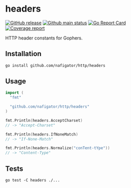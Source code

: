 # headers

[![GitHub release][Release img]][Release src] [![Github main status][Github main status badge]][Github main status src] [![Go Report Card][Go Report Card src]][Go Report Card badge] [![Coverage report][Codecov.io report src]][Codecov.io report badge]

HTTP header constants for Gophers.

## Installation

```sh
go install github.com/nafigator/http/headers
```

## Usage

```go
import (
  "fmt"

  "github.com/nafigator/http/headers"
)

fmt.Println(headers.AcceptCharset)
// -> "Accept-Charset"

fmt.Println(headers.IfNoneMatch)
// -> "If-None-Match"

fmt.Println(headers.Normalize("conTent-tYpe"))
// -> "Content-Type"
```

## Tests
```shell
go test -C headers ./...
```


[Release img]: https://img.shields.io/badge/release-1.0.2-green.svg
[Release src]: https://github.com/nafigator/http/headers
[Github main status src]: https://github.com/nafigator/http/tree/main/headers
[Github main status badge]: https://github.com/nafigator/http/actions/workflows/go.yml/badge.svg?branch=main
[Go Report Card src]: https://goreportcard.com/badge/github.com/nafigator/http/headers
[Go Report Card badge]: https://goreportcard.com/report/github.com/nafigator/http/headers
[Codecov.io report src]: https://app.codecov.io/gh/nafigator/http/tree/main
[Codecov.io report badge]: https://codecov.io/gh/nafigator/http/branch/main/graph/badge.svg
